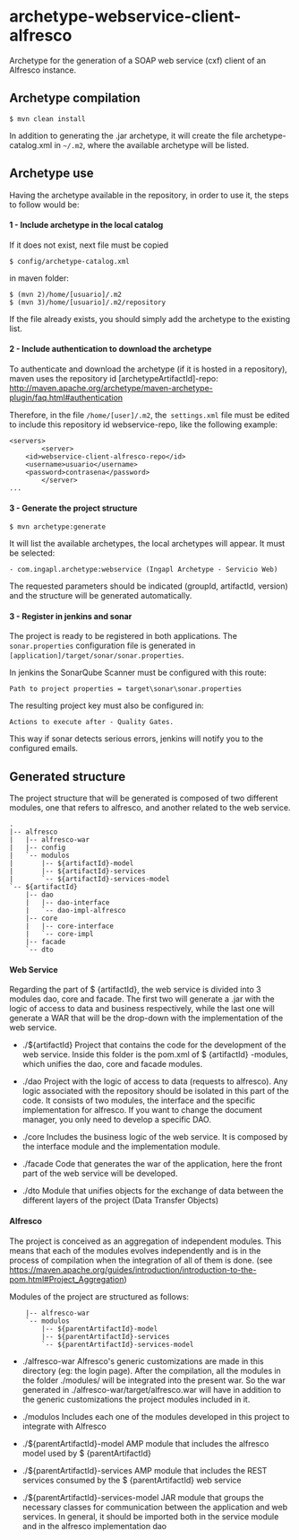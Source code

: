 
# archetype-webservice-client-alfresco
Archetype for the generation of a SOAP web service (cxf) client of an Alfresco instance.

## Archetype compilation

    $ mvn clean install

In addition to generating the .jar archetype, it will create the file archetype-catalog.xml in `~/.m2`, where the available archetype will be listed.

## Archetype use
Having the archetype available in the repository, in order to use it, the steps to follow would be:
#### 1 - Include archetype in the local catalog
If it does not exist, next file must be copied
  

    $ config/archetype-catalog.xml 

in maven folder:

    $ (mvn 2)/home/[usuario]/.m2
    $ (mvn 3)/home/[usuario]/.m2/repository

If the file already exists, you should simply add the archetype to the existing list.
	
#### 2 - Include authentication to download the archetype
To authenticate and download the archetype (if it is hosted in a repository), maven uses the repository id [archetypeArtifactId]-repo: 
http://maven.apache.org/archetype/maven-archetype-plugin/faq.html#authentication

Therefore, in the file `/home/[user]/.m2`, the` settings.xml` file must be edited to include this repository id webservice-repo, like the following example:

    <servers>
            <server>
    	<id>webservice-client-alfresco-repo</id>
    	<username>usuario</username>
    	<password>contrasena</password>
            </server>
    ...



#### 3 - Generate the project structure

    $ mvn archetype:generate

It will list the available archetypes, the local archetypes will appear. 
It must be selected:

    - com.ingapl.archetype:webservice (Ingapl Archetype - Servicio Web)

The requested parameters should be indicated (groupId, artifactId, version) and the structure will be generated automatically.

#### 3 - Register in jenkins and sonar
The project is ready to be registered in both applications.
The `sonar.properties` configuration file is generated in` [application]/target/sonar/sonar.properties`.

In jenkins the SonarQube Scanner must be configured with this route:

`Path to project properties = target\sonar\sonar.properties`

The resulting project key must also be configured in:

`Actions to execute after - Quality Gates.` 

This way if sonar detects serious errors, jenkins will notify you to the configured emails.


## Generated structure
The project structure that will be generated is composed of two different modules, one that refers to alfresco,
and another related to the web service.

	.
	|-- alfresco
	|	|-- alfresco-war
	|	|-- config
	|	`-- modulos
	|		|-- ${artifactId}-model
	|		|-- ${artifactId}-services
	|		`-- ${artifactId}-services-model
	`-- ${artifactId}
		|-- dao
		|	|-- dao-interface
		|	`-- dao-impl-alfresco
		|-- core
		|	|-- core-interface
		|	`-- core-impl
		|-- facade
		`-- dto
		
#### Web Service
Regarding the part of $ {artifactId}, the web service is divided into 3 modules dao, core and facade. The first two will generate a .jar with the logic of access to data and business respectively, while the last one will generate a WAR that will be the drop-down with the implementation of the web service.

- ./${artifactId}
Project that contains the code for the development of the web service. Inside this folder is the pom.xml of $ {artifactId} -modules, which unifies the dao, core and facade modules.

- ./dao
Project with the logic of access to data (requests to alfresco). Any logic associated with the repository should be isolated in this part of the code. It consists of two modules, the interface and the specific implementation for alfresco. If you want to change the document manager, you only need to develop a specific DAO.

- ./core
Includes the business logic of the web service. It is composed by the interface module and the implementation module.

- ./facade
Code that generates the war of the application, here the front part of the web service will be developed.
	
- ./dto
Module that unifies objects for the exchange of data between the different layers of the project (Data Transfer Objects)



#### Alfresco
The project is conceived as an aggregation of independent modules. This means that each of the modules evolves independently and is in the process of compilation when the integration of all of them is done. (see https://maven.apache.org/guides/introduction/introduction-to-the-pom.html#Project_Aggregation)

Modules of the project are structured as follows:

		|-- alfresco-war
		`-- modulos        
			|-- ${parentArtifactId}-model
			|-- ${parentArtifactId}-services
			`-- ${parentArtifactId}-services-model
		    
	  
	


 - ./alfresco-war
Alfresco's generic customizations are made in this directory (eg: the login page). After the compilation, all the modules in the folder ./modules/ will be integrated into the present war. So the war generated in ./alfresco-war/target/alfresco.war will have in addition to the generic customizations the project modules included in it.

 - ./modulos
Includes each one of the modules developed in this project to integrate with Alfresco

- ./${parentArtifactId}-model
AMP module that includes the alfresco model used by $ {parentArtifactId}

- ./${parentArtifactId}-services
AMP module that includes the REST services consumed by the $ {parentArtifactId} web service

- ./${parentArtifactId}-services-model
JAR module that groups the necessary classes for communication between the application and web services. In general, it should be imported both in the service module and in the alfresco implementation dao
